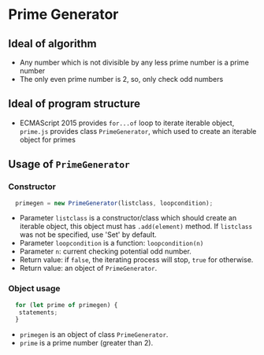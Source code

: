 
# Prime Generator

## Ideal of algorithm
 - Any number which is not divisible by any less prime number is a prime number
 - The only even prime number is 2, so, only check odd numbers

## Ideal of program structure
 - ECMAScript 2015 provides `for...of` loop to iterate iterable object, `prime.js` provides class `PrimeGenerator`, which used to create an iterable object for primes

## Usage of `PrimeGenerator`

### Constructor
```javascript
  primegen = new PrimeGenerator(listclass, loopcondition);
```
 - Parameter `listclass` is a constructor/class which should create an iterable object, this object must has `.add(element)` method. If `listclass` was not be specified, use 'Set' by default.
 - Parameter `loopcondition` is a function: `loopcondition(n)`
  - Parameter `n`: current checking potential odd number.
  - Return value: if `false`, the iterating process will stop, `true` for otherwise.
 - Return value: an object of `PrimeGenerator`.
 
 ### Object usage
 ```javascript
   for (let prime of primegen) {
    statements;
   }
 ```
  - `primegen` is an object of class `PrimeGenerator`.
  - `prime` is a prime number (greater than 2).
